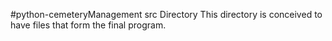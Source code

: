 #python-cemeteryManagement src Directory
This directory is conceived to have files that form the final program.